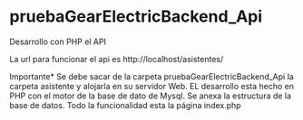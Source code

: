 # pruebaGearElectricBackend_Api
 Desarrollo con PHP el API

 La url para funcionar el api es http://localhost/asistentes/

 Importante* 
 Se debe sacar de la carpeta pruebaGearElectricBackend_Api la carpeta asistente y alojarla en su servidor Web.
 EL desarrollo esta hecho en PHP con el motor de la base de dato de Mysql.
 Se anexa la estructura de la base de datos.
 Todo la funcionalidad esta la página index.php

 


